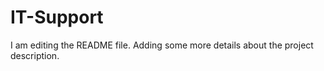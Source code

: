 # IT-Support
I am editing the README file. 
Adding some more details about the project description.
